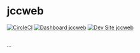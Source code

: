 # jccweb

[![CircleCI](https://circleci.com/gh/ivanbueno-jcc/jccweb.svg?style=shield)](https://circleci.com/gh/ivanbueno-jcc/jccweb)
[![Dashboard jccweb](https://img.shields.io/badge/dashboard-jccweb-yellow.svg)](https://dashboard.pantheon.io/sites/7c1e5c1e-406f-4fee-97c2-f6886d8aba9b#dev/code)
[![Dev Site jccweb](https://img.shields.io/badge/site-jccweb-blue.svg)](http://dev-jccweb.pantheonsite.io/)

##

...
